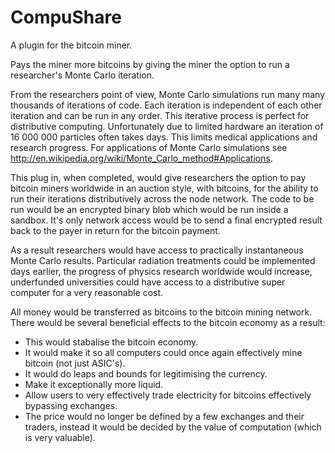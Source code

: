 CompuShare
==============

A plugin for the bitcoin miner.

Pays the miner more bitcoins by giving the miner the option to run a researcher's Monte Carlo iteration.

From the researchers point of view, Monte Carlo simulations run many many thousands of iterations of code. Each iteration is independent of each other iteration and can be run in any order. This iterative process is perfect for distributive computing. Unfortunately due to limited hardware an iteration of 16 000 000 particles often takes days. This limits medical applications and research progress. For applications of Monte Carlo simulations see http://en.wikipedia.org/wiki/Monte_Carlo_method#Applications.

This plug in, when completed, would give researchers the option to pay bitcoin miners worldwide in an auction style, with bitcoins, for the ability to run their iterations distributively across the node network. The code to be run would be an encrypted binary blob which would be run inside a sandbox. It's only network access would be to send a final encrypted result back to the payer in return for the bitcoin payment.

As a result researchers would have access to practically instantaneous Monte Carlo results. Particular radiation treatments could be implemented days earlier, the progress of physics research worldwide would increase, underfunded universities could have access to a distributive super computer for a very reasonable cost.

All money would be transferred as bitcoins to the bitcoin mining network. There would be several beneficial effects to the bitcoin economy as a result:
* This would stabalise the bitcoin economy. 
* It would make it so all computers could once again effectively mine bitcoin (not just ASIC's). 
* It would do leaps and bounds for legitimising the currency. 
* Make it exceptionally more liquid. 
* Allow users to very effectively trade electricity for bitcoins effectively bypassing exchanges. 
* The price would no longer be defined by a few exchanges and their traders, instead it would be decided by the value of computation (which is very valuable).

